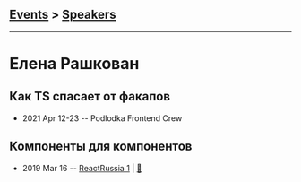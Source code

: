 ## [Events](../README.md) > [Speakers](../speakers.md)
---

# Елена Рашкован

## Как TS спасает от факапов
- 2021 Apr 12-23 -- Podlodka Frontend Crew    
## Компоненты для компонентов
- 2019 Mar 16 -- [ReactRussia 1](https://www.youtube.com/watch?v=9fEBZfhoJd8)  | [:notebook:](https://github.com/alatielle/react-russia-meetup-talk)  
